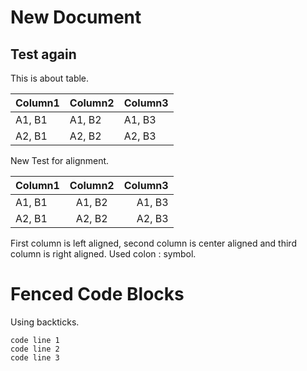 # New Document

## Test again

This is about table.

| Column1 | Column2 | Column3 |
|------------|------------|---------|
| A1, B1| A1, B2| A1, B3 |
| A2, B1| A2, B2|A2, B3|

New Test for alignment.

| Column1 | Column2 | Column3 |
|:------------|:------------:|---------:|
| A1, B1| A1, B2| A1, B3 |
| A2, B1| A2, B2|A2, B3|

First column is left aligned, second column is center aligned and third column is right aligned. Used colon : symbol.

# Fenced Code Blocks
Using backticks.

```
code line 1
code line 2
code line 3
```

<!--stackedit_data:
eyJoaXN0b3J5IjpbLTE2MDQwMDY0OTQsLTE1NjgyMzgzNjgsMT
c4MjgyMTY4MF19
-->